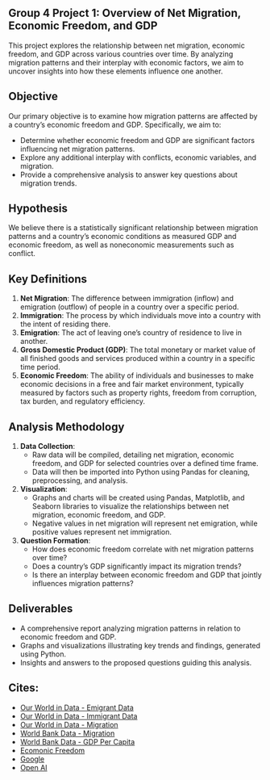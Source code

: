 ## Group 4 Project 1: Overview of Net Migration, Economic Freedom, and GDP

This project explores the relationship between net migration, economic freedom, and GDP across various countries over time. By analyzing migration patterns and their interplay with economic factors, we aim to uncover insights into how these elements influence one another.

## Objective
Our primary objective is to examine how migration patterns are affected by a country’s economic freedom and GDP. Specifically, we aim to:

- Determine whether economic freedom and GDP are significant factors influencing net migration patterns.
- Explore any additional interplay with conflicts, economic variables, and migration.
- Provide a comprehensive analysis to answer key questions about migration trends.

## Hypothesis
We believe there is a statistically significant relationship between migration patterns and a country’s economic conditions as measured GDP and economic freedom, as well as noneconomic measurements such as conflict. 

## Key Definitions

1. **Net Migration**: The difference between immigration (inflow) and emigration (outflow) of people in a country over a specific period.
2. **Immigration**: The process by which individuals move into a country with the intent of residing there.
3. **Emigration**: The act of leaving one’s country of residence to live in another.
4. **Gross Domestic Product (GDP)**: The total monetary or market value of all finished goods and services produced within a country in a specific time period.
5. **Economic Freedom**: The ability of individuals and businesses to make economic decisions in a free and fair market environment, typically measured by factors such as property rights, freedom from corruption, tax burden, and regulatory efficiency.
   
## Analysis Methodology

1. **Data Collection**:
   - Raw data will be compiled, detailing net migration, economic freedom, and GDP for selected countries over a defined time frame.
   - Data will then be imported into Python using Pandas for cleaning, preprocessing, and analysis.
2. **Visualization**:
   - Graphs and charts will be created using Pandas, Matplotlib, and Seaborn libraries to visualize the relationships between net migration, economic freedom, and GDP.
   - Negative values in net migration will represent net emigration, while positive values represent net immigration.
3. **Question Formation**:
   - How does economic freedom correlate with net migration patterns over time?
   - Does a country’s GDP significantly impact its migration trends?
   - Is there an interplay between economic freedom and GDP that jointly influences migration patterns?

## Deliverables

- A comprehensive report analyzing migration patterns in relation to economic freedom and GDP.
- Graphs and visualizations illustrating key trends and findings, generated using Python.
- Insights and answers to the proposed questions guiding this analysis.
  
## Cites:

- [Our World in Data - Emigrant Data](https://ourworldindata.org/explorers/migration?tab=chart&Metric=International+emigrants&Period=Total+number&Sub-Metric=Per+capita+%2F+Share+of+population&Age=All+ages&country=CAN~FRA~DEU~GBR~USA~IND~CHN~SYR~YEM) 
- [Our World in Data - Immigrant Data](https://ourworldindata.org/explorers/migration?tab=chart&Metric=International+immigrants&Period=Total+number&Sub-Metric=Per+capita+%2F+Share+of+population&Age=All+ages&country=CAN~FRA~DEU~GBR~USA~IND~CHN~SYR~YE)
- [Our World in Data - Migration](https://ourworldindata.org/migration)
- [World Bank Data - Migration](https://databank.worldbank.org/source/world-development-indicators)
- [World Bank Data - GDP Per Capita](https://data.worldbank.org/indicator/NY.GDP.PCAP.CD?utm_source=chatgpt.com)
- [Ecomonic Freedom](https://efotw.org/economic-freedom/dataset?geozone=world&year=2022&min-year=2&max-year=0&filter=0&page=dataset)
- [Google](https://google.com/)
- [Open AI](https://openai.com/)
